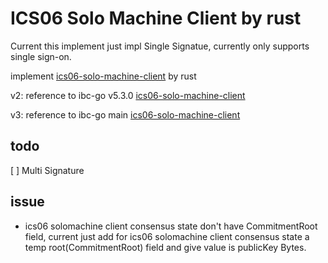 # ICS06 Solo Machine Client by rust

Current this implement just impl Single Signatue, currently only supports single sign-on.

implement [ics06-solo-machine-client](https://github.com/cosmos/ibc/blob/main/spec/client/ics-006-solo-machine-client/README.md) by rust

v2: reference to ibc-go v5.3.0 [ics06-solo-machine-client](https://github.com/cosmos/ibc-go/tree/v5.3.0/modules/light-clients/06-solomachine)

v3: reference to ibc-go main [ics06-solo-machine-client](https://github.com/cosmos/ibc-go/tree/main/modules/light-clients/06-solomachine)

## todo

[ ] Multi Signature

## issue

- ics06 solomachine client consensus state don't have CommitmentRoot field, current just add for ics06 solomachine client consensus state a temp root(CommitmentRoot) field and give value is publicKey Bytes.
